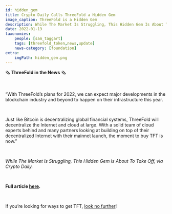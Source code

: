 ```yaml
---
id: hidden_gem
title: Crypto Daily Calls ThreeFold a Hidden Gem
image_caption: ThreeFold is a Hidden Gem
description: While The Market Is Struggling, This Hidden Gem Is About To Take Off, via Crypto Daily
date: 2022-01-13
taxonomies:
    people: [sam_taggart]
    tags: [threefold_token,news,update]
    news-category: [foundation]
extra:
    imgPath: hidden_gem.png
---
```


🗞 **ThreeFold in the News** 🗞

<br/>

“With ThreeFold’s plans for 2022, we can expect major developments in the blockchain industry and beyond to happen on their infrastructure this year.

<br/>

Just like Bitcoin is decentralizing global financial systems, ThreeFold will decentralize the Internet and cloud at large. With a solid team of cloud experts behind and many partners looking at building on top of their decentralized Internet with their mainnet launch, the moment to buy TFT is now.”

<br/>

*While The Market Is Struggling, This Hidden Gem Is About To Take Off, via Crypto Daily.*

<br/>

**Full article [here](https://cryptodaily.co.uk/2022/01/while-the-market-is-struggling-this-hidden-gem-is-about-to-take-off).**

<br/>

If you’re looking for ways to get TFT, [look no further](https://library.threefold.me/info/threefold/#/tokens/threefold__how_to_buy)!
